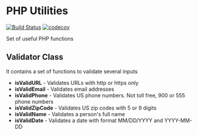 # PHP Utilities

[![Build Status](https://travis-ci.org/quezada007/php-utilities.svg?branch=master)](https://travis-ci.org/quezada007/php-utilities)
[![codecov](https://codecov.io/gh/quezada007/php-utilities/branch/master/graph/badge.svg)](https://codecov.io/gh/quezada007/php-utilities)

Set of useful PHP functions

## Validator Class

It contains a set of functions to validate several inputs

- **isValidURL** - Validates URLs with http or https only
- **isValidEmail** - Validates email addresses
- **isValidPhone** - Validates US phone numbers. Not toll free, 900 or 555 phone numbers
- **isValidZipCode** - Validates US zip codes with 5 or 9 digits
- **isValidName** - Validates a person's full name
- **isValidDate** - Validates a date with format MM/DD/YYYY and YYYY-MM-DD
